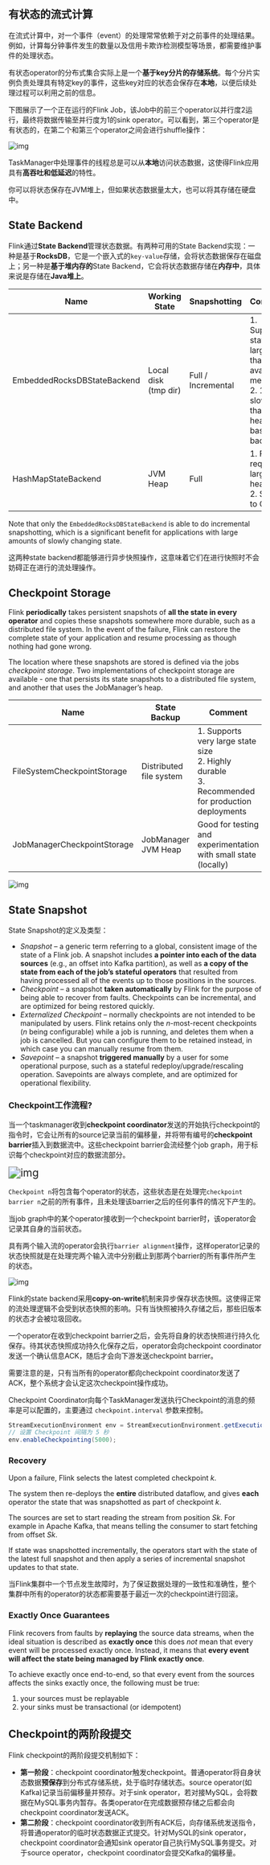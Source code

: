 
## 有状态的流式计算

在流式计算中，对一个事件（event）的处理常常依赖于对之前事件的处理结果。例如，计算每分钟事件发生的数量以及信用卡欺诈检测模型等场景，都需要维护事件的处理状态。

有状态operator的分布式集合实际上是一个**基于key分片的存储系统**。每个分片实例负责处理具有特定key的事件，这些key对应的状态会保存在**本地**，以便后续处理过程可以利用之前的信息。

下图展示了一个正在运行的Flink Job，该Job中的前三个operator以并行度2运行，最终将数据传输至并行度为1的sink operator。可以看到，第三个operator是有状态的，在第二个和第三个operator之间会进行shuffle操作：

<img src="./image4/parallel-job.png" alt="img" />

TaskManager中处理事件的线程总是可以从**本地**访问状态数据，这使得Flink应用具有**高吞吐和低延迟**的特性。

你可以将状态保存在JVM堆上，但如果状态数据量太大，也可以将其存储在硬盘中。

## State Backend

Flink通过**State Backend**管理状态数据。有两种可用的State Backend实现：一种是基于**RocksDB**，它是一个嵌入式的`key-value`存储，会将状态数据保存在磁盘上；另一种是**基于堆内存的**State Backend，它会将状态数据存储在**内存中**，具体来说是存储在**Java堆上**。

| Name                        | Working State        | Snapshotting       | Comment                                                      |
| --------------------------- | -------------------- | ------------------ | ------------------------------------------------------------ |
| EmbeddedRocksDBStateBackend | Local disk (tmp dir) | Full / Incremental | 1. Supports state larger than available memory <br />2. 10x slower than heap-based backends |
| HashMapStateBackend         | JVM Heap             | Full               | 1. Fast, requires large heap <br />2. Subject to GC          |

Note that only the `EmbeddedRocksDBStateBackend` is able to do incremental snapshotting, which is a significant benefit for applications with large amounts of slowly changing state.


这两种state backend都能够进行异步快照操作，这意味着它们在进行快照时不会妨碍正在进行的流处理操作。

## Checkpoint Storage

Flink **periodically** takes persistent snapshots of **all the state in every operator** and copies these snapshots somewhere more durable, such as a distributed file system. In the event of the failure, Flink can restore the complete state of your application and resume processing as though nothing had gone wrong.

The location where these snapshots are stored is defined via the jobs *checkpoint storage*. Two implementations of checkpoint storage are available - one that persists its state snapshots to a distributed file system, and another that uses the JobManager’s heap.

| Name                        | State Backup            | Comment                                                      |
| --------------------------- | ----------------------- | ------------------------------------------------------------ |
| FileSystemCheckpointStorage | Distributed file system | 1. Supports very large state size <br />2. Highly durable <br />3. Recommended for production deployments |
| JobManagerCheckpointStorage | JobManager JVM Heap     | Good for testing and experimentation with small state (locally) |

<img src="./image4/local-state.png" alt="img" />

## State Snapshot

State Snapshot的定义及类型：

- *Snapshot* – a generic term referring to a global, consistent image of the state of a Flink job. A snapshot includes **a pointer into each of the data sources** (e.g., an offset into Kafka partition), as well as **a copy of the state from each of the job’s stateful operators** that resulted from having processed all of the events up to those positions in the sources.
- *Checkpoint* – a snapshot **taken automatically** by Flink for the purpose of being able to recover from faults. Checkpoints can be incremental, and are optimized for being restored quickly.
- *Externalized Checkpoint* – normally checkpoints are not intended to be manipulated by users. Flink retains only the *n*-most-recent checkpoints (*n* being configurable) while a job is running, and deletes them when a job is cancelled. But you can configure them to be retained instead, in which case you can manually resume from them.
- *Savepoint* – a snapshot **triggered manually** by a user for some operational purpose, such as a stateful redeploy/upgrade/rescaling operation. Savepoints are always complete, and are optimized for operational flexibility.

### Checkpoint工作流程?

当一个taskmanager收到**checkpoint coordinator**发送的开始执行checkpoint的指令时，它会让所有的source记录当前的偏移量，并将带有编号的**checkpoint barrier**插入到数据流中。这些checkpoint barrier会流经整个job graph，用于标识每个checkpoint对应的数据流部分。

<img src="./image4/stream_barriers.svg" alt="img" style="zoom: 150%;" />

`Checkpoint n`将包含每个operator的状态，这些状态是在处理完`checkpoint barrier n`之前的所有事件，且未处理该barrier之后的任何事件的情况下产生的。

当job graph中的某个operator接收到一个checkpoint barrier时，该operator会记录其自身的当前状态。

具有两个输入流的operator会执行`barrier alignment`操作，这样operator记录的状态快照就是在处理完两个输入流中分别截止到那两个barrier的所有事件所产生的状态。

<img src="./image4/stream_aligning.svg" alt="img" />

Flink的state backend采用**copy-on-write**机制来异步保存状态快照。这使得正常的流处理逻辑不会受到状态快照的影响。只有当快照被持久存储之后，那些旧版本的状态才会被垃圾回收。

一个operator在收到checkpoint barrier之后，会先将自身的状态快照进行持久化保存。待其状态快照成功持久化保存之后，operator会向checkpoint coordinator发送一个确认信息ACK，随后才会向下游发送checkpoint barrier。

需要注意的是，只有当所有的operator都向checkpoint coordinator发送了ACK，整个系统才会认定这次checkpoint操作成功。

Checkpoint Coordinator向每个TaskManager发送执行Checkpoint的消息的频率是可以配置的，主要通过 `checkpoint.interval` 参数来控制。

```java
StreamExecutionEnvironment env = StreamExecutionEnvironment.getExecutionEnvironment();
// 设置 Checkpoint 间隔为 5 秒
env.enableCheckpointing(5000); 
```

### Recovery

Upon a failure, Flink selects the latest completed checkpoint *k*.

The system then re-deploys the **entire** distributed dataflow, and gives **each** operator the state that was snapshotted as part of checkpoint *k*.

The sources are set to start reading the stream from position *Sk*. For example in Apache Kafka, that means telling the consumer to start fetching from offset *Sk*.

If state was snapshotted incrementally, the operators start with the state of the latest full snapshot and then apply a series of incremental snapshot updates to that state.

当Flink集群中一个节点发生故障时，为了保证数据处理的一致性和准确性，整个集群中所有的operator的状态都需要基于最近一次的checkpoint进行回滚。

### Exactly Once Guarantees

Flink recovers from faults by **replaying** the source data streams, when the ideal situation is described as **exactly once** this does *not* mean that every event will be processed exactly once. Instead, it means that **every event will affect the state being managed by Flink exactly once**.

To achieve exactly once end-to-end, so that every event from the sources affects the sinks exactly once, the following must be true:

1. your sources must be replayable
2. your sinks must be transactional (or idempotent)

## Checkpoint的两阶段提交

Flink checkpoint的两阶段提交机制如下：

- **第一阶段**：checkpoint coordinator触发checkpoint。普通operator将自身状态数据**预保存**到分布式存储系统，处于临时存储状态。source operator(如 Kafka)记录当前偏移量并预存。对于sink operator，若对接MySQL，会将数据在MySQL事务内暂存。各类operator在完成数据预存储之后都会向checkpoint coordinator发送ACK。
- **第二阶段**：checkpoint coordinator收到所有ACK后，向存储系统发送指令，将普通operator的临时状态数据正式提交。针对MySQL的sink operator，checkpoint coordinator会通知sink operator自己执行MySQL事务提交。对于source operator，checkpoint coordinator会提交Kafka的偏移量。



